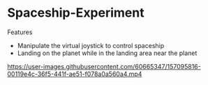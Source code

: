 # Spaceship-Experiment

Features
*  Manipulate the virtual joystick to control spaceship
*  Landing on the planet while in the landing area near the planet

https://user-images.githubusercontent.com/60665347/157095816-00119e4c-36f5-441f-ae51-f078a0a560a4.mp4


